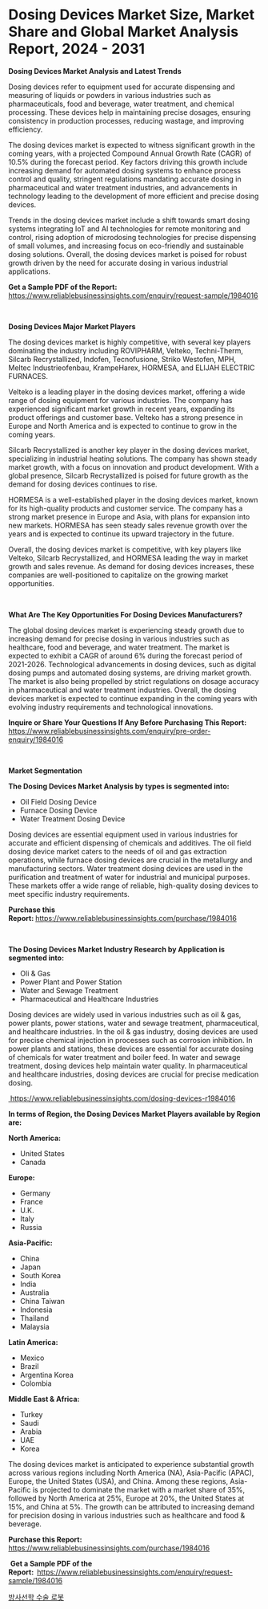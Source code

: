 <p><h1>Dosing Devices Market Size, Market Share and Global Market Analysis Report, 2024 - 2031</h1></p><p><strong>Dosing Devices Market Analysis and Latest Trends</strong></p>
<p><p>Dosing devices refer to equipment used for accurate dispensing and measuring of liquids or powders in various industries such as pharmaceuticals, food and beverage, water treatment, and chemical processing. These devices help in maintaining precise dosages, ensuring consistency in production processes, reducing wastage, and improving efficiency.</p><p>The dosing devices market is expected to witness significant growth in the coming years, with a projected Compound Annual Growth Rate (CAGR) of 10.5% during the forecast period. Key factors driving this growth include increasing demand for automated dosing systems to enhance process control and quality, stringent regulations mandating accurate dosing in pharmaceutical and water treatment industries, and advancements in technology leading to the development of more efficient and precise dosing devices.</p><p>Trends in the dosing devices market include a shift towards smart dosing systems integrating IoT and AI technologies for remote monitoring and control, rising adoption of microdosing technologies for precise dispensing of small volumes, and increasing focus on eco-friendly and sustainable dosing solutions. Overall, the dosing devices market is poised for robust growth driven by the need for accurate dosing in various industrial applications.</p></p>
<p><strong>Get a Sample PDF of the Report:&nbsp;</strong> <a href="https://www.reliablebusinessinsights.com/enquiry/request-sample/1984016">https://www.reliablebusinessinsights.com/enquiry/request-sample/1984016</a></p>
<p>&nbsp;</p>
<p><strong>Dosing Devices Major Market Players</strong></p>
<p><p>The dosing devices market is highly competitive, with several key players dominating the industry including ROVIPHARM, Velteko, Techni-Therm, Silcarb Recrystallized, Indofen, Tecnofusione, Striko Westofen, MPH, Meltec Industrieofenbau, KrampeHarex, HORMESA, and ELIJAH ELECTRIC FURNACES.</p><p>Velteko is a leading player in the dosing devices market, offering a wide range of dosing equipment for various industries. The company has experienced significant market growth in recent years, expanding its product offerings and customer base. Velteko has a strong presence in Europe and North America and is expected to continue to grow in the coming years.</p><p>Silcarb Recrystallized is another key player in the dosing devices market, specializing in industrial heating solutions. The company has shown steady market growth, with a focus on innovation and product development. With a global presence, Silcarb Recrystallized is poised for future growth as the demand for dosing devices continues to rise.</p><p>HORMESA is a well-established player in the dosing devices market, known for its high-quality products and customer service. The company has a strong market presence in Europe and Asia, with plans for expansion into new markets. HORMESA has seen steady sales revenue growth over the years and is expected to continue its upward trajectory in the future.</p><p>Overall, the dosing devices market is competitive, with key players like Velteko, Silcarb Recrystallized, and HORMESA leading the way in market growth and sales revenue. As demand for dosing devices increases, these companies are well-positioned to capitalize on the growing market opportunities.</p></p>
<p>&nbsp;</p>
<p><strong>What Are The Key Opportunities For Dosing Devices Manufacturers?</strong></p>
<p><p>The global dosing devices market is experiencing steady growth due to increasing demand for precise dosing in various industries such as healthcare, food and beverage, and water treatment. The market is expected to exhibit a CAGR of around 6% during the forecast period of 2021-2026. Technological advancements in dosing devices, such as digital dosing pumps and automated dosing systems, are driving market growth. The market is also being propelled by strict regulations on dosage accuracy in pharmaceutical and water treatment industries. Overall, the dosing devices market is expected to continue expanding in the coming years with evolving industry requirements and technological innovations.</p></p>
<p><strong>Inquire or Share Your Questions If Any Before Purchasing This Report:</strong> <a href="https://www.reliablebusinessinsights.com/enquiry/pre-order-enquiry/1984016">https://www.reliablebusinessinsights.com/enquiry/pre-order-enquiry/1984016</a></p>
<p>&nbsp;</p>
<p><strong>Market Segmentation</strong></p>
<p><strong>The Dosing Devices Market Analysis by types is segmented into:</strong></p>
<p><ul><li>Oil Field Dosing Device</li><li>Furnace Dosing Device</li><li>Water Treatment Dosing Device</li></ul></p>
<p><p>Dosing devices are essential equipment used in various industries for accurate and efficient dispensing of chemicals and additives. The oil field dosing device market caters to the needs of oil and gas extraction operations, while furnace dosing devices are crucial in the metallurgy and manufacturing sectors. Water treatment dosing devices are used in the purification and treatment of water for industrial and municipal purposes. These markets offer a wide range of reliable, high-quality dosing devices to meet specific industry requirements.</p></p>
<p><strong>Purchase this Report:&nbsp;</strong><a href="https://www.reliablebusinessinsights.com/purchase/1984016">https://www.reliablebusinessinsights.com/purchase/1984016</a></p>
<p>&nbsp;</p>
<p><strong>The Dosing Devices Market Industry Research by Application is segmented into:</strong></p>
<p><ul><li>Oli & Gas</li><li>Power Plant and Power Station</li><li>Water and Sewage Treatment</li><li>Pharmaceutical and Healthcare Industries</li></ul></p>
<p><p>Dosing devices are widely used in various industries such as oil & gas, power plants, power stations, water and sewage treatment, pharmaceutical, and healthcare industries. In the oil & gas industry, dosing devices are used for precise chemical injection in processes such as corrosion inhibition. In power plants and stations, these devices are essential for accurate dosing of chemicals for water treatment and boiler feed. In water and sewage treatment, dosing devices help maintain water quality. In pharmaceutical and healthcare industries, dosing devices are crucial for precise medication dosing.</p></p>
<p><a href="https://www.reliablebusinessinsights.com/dosing-devices-r1984016">&nbsp;https://www.reliablebusinessinsights.com/dosing-devices-r1984016</a></p>
<p><strong>In terms of Region, the Dosing Devices Market Players available by Region are:</strong></p>
<p>
    <p> <strong> North America: </strong>
        <ul>
            <li>United States</li>
            <li>Canada</li>
        </ul>
        </p> 
    <p> <strong> Europe: </strong>
        <ul>
            <li>Germany</li>
            <li>France</li>
            <li>U.K.</li>
            <li>Italy</li>
            <li>Russia</li>
        </ul>
        </p> 
    <p> <strong> Asia-Pacific: </strong>
        <ul>
            <li>China</li>
            <li>Japan</li>
            <li>South Korea</li>
            <li>India</li>
            <li>Australia</li>
            <li>China Taiwan</li>
            <li>Indonesia</li>
            <li>Thailand</li>
            <li>Malaysia</li>
        </ul>
        </p> 
    <p> <strong> Latin America: </strong>
        <ul>
            <li>Mexico</li>
            <li>Brazil</li>
            <li>Argentina Korea</li>
            <li>Colombia</li>
        </ul>
        </p> 
    <p> <strong> Middle East & Africa: </strong>
        <ul>
            <li>Turkey</li>
            <li>Saudi</li>
            <li>Arabia</li>
            <li>UAE</li>
            <li>Korea</li>
        </ul>
    </p>
    </p>
<p><p>The dosing devices market is anticipated to experience substantial growth across various regions including North America (NA), Asia-Pacific (APAC), Europe, the United States (USA), and China. Among these regions, Asia-Pacific is projected to dominate the market with a market share of 35%, followed by North America at 25%, Europe at 20%, the United States at 15%, and China at 5%. The growth can be attributed to increasing demand for precision dosing in various industries such as healthcare and food & beverage.</p></p>
<p><strong>Purchase this Report: </strong><a href="https://www.reliablebusinessinsights.com/purchase/1984016">https://www.reliablebusinessinsights.com/purchase/1984016</a></p>
<p>&nbsp;<strong>Get a Sample PDF of the Report:&nbsp;&nbsp;</strong><a href="https://www.reliablebusinessinsights.com/enquiry/request-sample/1984016">https://www.reliablebusinessinsights.com/enquiry/request-sample/1984016</a></p>
<p><strong></strong></p>
<p><p><a href="https://medium.com/@josefarice/%EC%8B%9C%EC%9E%A5-%EC%98%88%EC%B8%A1-%EA%B8%80%EB%A1%9C%EB%B2%8C-%EC%98%81%EC%83%81%EC%9D%98%ED%95%99-%EC%88%98%EC%88%A0-%EB%A1%9C%EB%B4%87-%ED%8A%B8%EB%A0%8C%EB%93%9C-%EB%B0%8F-%EC%98%81%ED%96%A5-%EB%B6%84%EC%84%9D-2024-2031-%EC%9D%91%EC%9A%A9-%ED%94%84%EB%A1%9C%EA%B7%B8%EB%9E%A8-%EB%B3%84-%EB%B3%91%EC%9B%90-%ED%81%B4%EB%A6%AC%EB%8B%89-%EA%B8%B0%ED%83%80-%EB%B0%8F-%EC%9C%A0%ED%98%95%EB%B3%84-x-%EC%84%A0-%EA%B8%B0%EB%B0%98-%EA%B0%90%EB%A7%88%EC%84%A0-%EA%B8%B0%EB%B0%98-%ED%94%84%EB%A1%9C%ED%86%A4-e03a457ed14e">방사선학 수술 로봇</a></p></p>